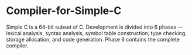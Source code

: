 # Compiler-for-Simple-C
Simple C is a 64-bit subset of C. Development is divided into 6 phases -- lexical analysis, syntax analysis, symbol table construction, type checking, storage allocation, and code generation. Phase 6 contains the complete compiler. 
